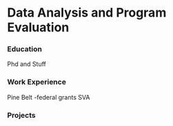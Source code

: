 # Data Analysis and Program Evaluation

### Education
Phd and Stuff

### Work Experience
Pine Belt
-federal grants
SVA

### Projects
